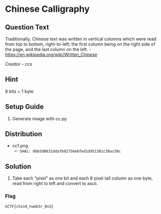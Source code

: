# Chinese Calligraphy

## Question Text
Traditionally, Chinese text was written in vertical columns which were read from top to bottom, right-to-left; the first column being on the right side of the page, and the last column on the left. -https://en.wikipedia.org/wiki/Written_Chinese 

*Creator - ccs*

## Hint
8 bits = 1 byte

## Setup Guide
1. Generate image with cc.py

## Distribution
- cc1.png
  - `SHA1: 0bb3d0631dda7b92756e6fed1d951381c38ac58c`

## Solution
1. Take each "pixel" as one bit and each 8 pixel tall column as one byte, read from right to left and convert to ascii.

### Flag
`GCTF{chin4_numb3r_0n3}`